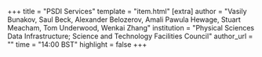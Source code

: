 +++
title = "PSDI Services"
template = "item.html"
[extra]
author = "Vasily Bunakov, Saul Beck, Alexander Belozerov, Amali Pawula Hewage, Stuart Meacham, Tom Underwood, Wenkai Zhang"
institution = "Physical Sciences Data Infrastructure; Science and Technology Facilities Council"
author_url = ""
time = "14:00 BST"
highlight = false
+++